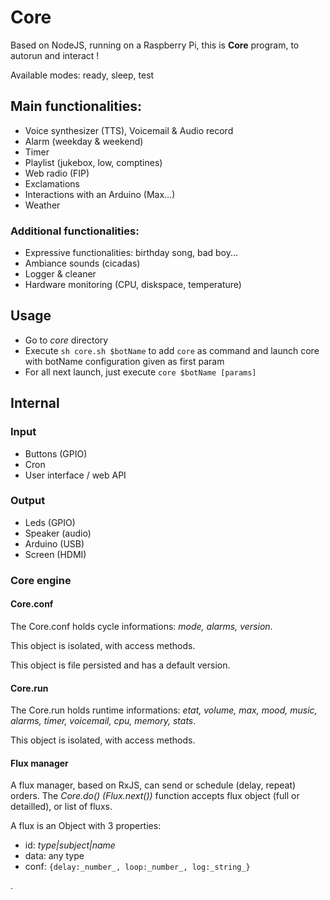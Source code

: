 # Core

Based on NodeJS, running on a Raspberry Pi, this is **Core** program, to autorun and interact !

Available modes: ready, sleep, test

## Main functionalities:

- Voice synthesizer (TTS), Voicemail & Audio record
- Alarm (weekday & weekend)
- Timer
- Playlist (jukebox, low, comptines)
- Web radio (FIP)
- Exclamations
- Interactions with an Arduino (Max...)
- Weather

### Additional functionalities:

- Expressive functionalities: birthday song, bad boy...
- Ambiance sounds (cicadas)
- Logger & cleaner
- Hardware monitoring (CPU, diskspace, temperature)

## Usage

- Go to _core_ directory
- Execute `sh core.sh $botName` to add `core` as command and launch core with botName configuration given as first param
- For all next launch, just execute `core $botName [params]`

## Internal

### Input

- Buttons (GPIO)
- Cron
- User interface / web API

### Output

- Leds (GPIO)
- Speaker (audio)
- Arduino (USB)
- Screen (HDMI)

### Core engine

#### Core.conf

The Core.conf holds cycle informations: _mode, alarms, version_.

This object is isolated, with access methods.

This object is file persisted and has a default version.

#### Core.run

The Core.run holds runtime informations: _etat, volume, max, mood, music, alarms, timer, voicemail, cpu, memory, stats_.

This object is isolated, with access methods.

#### Flux manager

A flux manager, based on RxJS, can send or schedule (delay, repeat) orders.
The _Core.do() (Flux.next())_ function accepts flux object (full or detailled), or list of fluxs.

A flux is an Object with 3 properties:

- id: _type|subject|name_
- data: any type
- conf: `{delay:_number_, loop:_number_, log:_string_}`

.
